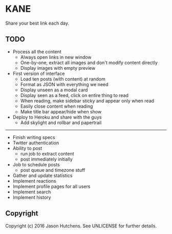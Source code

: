 KANE
====

Share your best link each day.

TODO
----

* Process all the content
  + Always open links in new window
  + One-by-one, extract all images and don't modify content directly
  + Display images with empty preview
* First version of interface
  + Load ten posts (with content) at random
  + Format as JSON with everything we need
  + Display unseen as a modal card
  + Display seen as a feed, click on entire thing to read
  + When reading, make sidebar sticky and appear only when read
  + Easily close content when reading
  + Make title bar appear/hide when show
* Deploy to Heroku and share with the guys
  + Add skylight and rollbar and papertrail
---
* Finish writing specs
* Twitter authentication
* Ability to post
  + run job to extract content
  + post immediately initially
* Job to schedule posts
  + post queue and timezone stuff
* Gather and update statistics
* Implement reactions
* Implement profile pages for all users
* Implement search
* Implement history

Copyright
---------

Copyright (c) 2016 Jason Hutchens. See UNLICENSE for further details.
